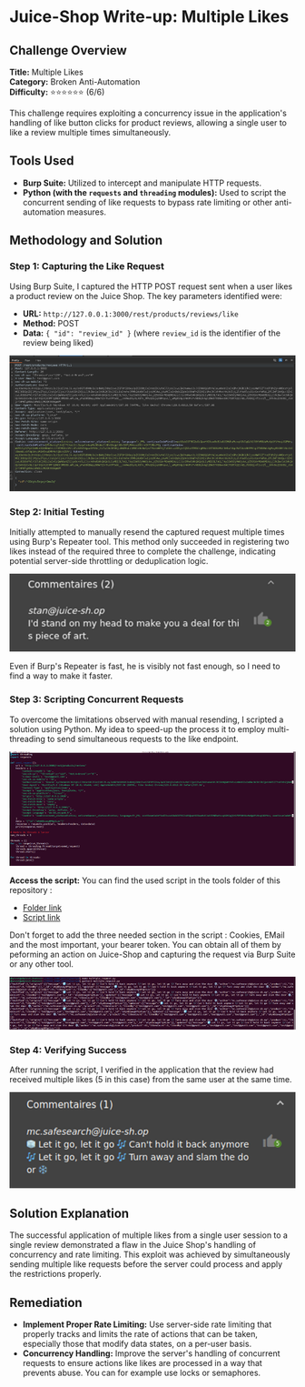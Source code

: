 # Juice-Shop Write-up: Multiple Likes

## Challenge Overview

**Title:** Multiple Likes  
**Category:** Broken Anti-Automation  
**Difficulty:** ⭐⭐⭐⭐⭐⭐ (6/6)

This challenge requires exploiting a concurrency issue in the application's handling of like button clicks for product reviews, allowing a single user to like a review multiple times simultaneously.

## Tools Used

- **Burp Suite:** Utilized to intercept and manipulate HTTP requests.
- **Python (with the `requests` and `threading` modules):** Used to script the concurrent sending of like requests to bypass rate limiting or other anti-automation measures.

## Methodology and Solution

### Step 1: Capturing the Like Request

Using Burp Suite, I captured the HTTP POST request sent when a user likes a product review on the Juice Shop. The key parameters identified were:
- **URL:** `http://127.0.0.1:3000/rest/products/reviews/like`
- **Method:** POST
- **Data:** `{ "id": "review_id" }` (where `review_id` is the identifier of the review being liked)

![like request](../assets/difficulty6/multiple_likes_2.png)

### Step 2: Initial Testing

Initially attempted to manually resend the captured request multiple times using Burp's Repeater tool. This method only succeeded in registering two likes instead of the required three to complete the challenge, indicating potential server-side throttling or deduplication logic. 

![only two like](../assets/difficulty6/multiple_likes_3.png)

Even if Burp's Repeater is fast, he is visibly not fast enough, so I need to find a way to make it faster.


### Step 3: Scripting Concurrent Requests

To overcome the limitations observed with manual resending, I scripted a solution using Python. My idea to speed-up the process it to employ multi-threading to send simultaneous requests to the like endpoint.

![python scripts](../assets/difficulty6/multiple_likes_4.png)

**Access the script:** You can find the used script in the tools folder of this repository :
- [Folder link](https://github.com/whyiest/juice-shop-write-up/tree/main/tools)
- [Script link](https://github.com/whyiest/juice-shop-write-up/tree/main/tools/multiple_likes.py)

Don't forget to add the three needed section in the script : Cookies, EMail and the most important, your bearer token. You can obtain all of them by peforming an action on Juice-Shop and capturing the request via Burp Suite or any other tool.

![python result](../assets/difficulty6/multiple_likes_5.png)

### Step 4: Verifying Success

After running the script, I verified in the application that the review had received multiple likes (5 in this case) from the same user at the same time.

![comment result](../assets/difficulty6/multiple_likes_6.png)

## Solution Explanation

The successful application of multiple likes from a single user session to a single review demonstrated a flaw in the Juice Shop's handling of concurrency and rate limiting. This exploit was achieved by simultaneously sending multiple like requests before the server could process and apply the restrictions properly.

## Remediation

- **Implement Proper Rate Limiting:** Use server-side rate limiting that properly tracks and limits the rate of actions that can be taken, especially those that modify data states, on a per-user basis.
- **Concurrency Handling:** Improve the server's handling of concurrent requests to ensure actions like likes are processed in a way that prevents abuse. You can for example use locks or semaphores.
